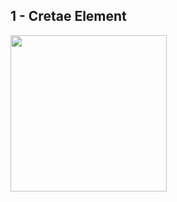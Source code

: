 ## 1 - Cretae Element
<img src='https://github.com/Javscript-Dom/Create-Element/assets/117477110/f54b5a55-93b4-49d8-a021-791526478dd7' width='250px'/>
